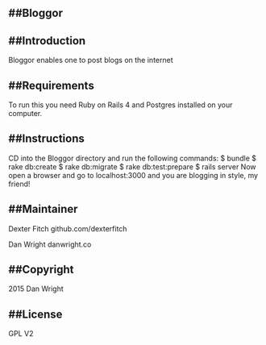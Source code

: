 ##Bloggor
---------------------

##Introduction
---------------------
Bloggor enables one to post blogs on the internet

##Requirements
---------------------
To run this you need Ruby on Rails 4 and Postgres installed on your computer.

##Instructions
---------------------
CD into the Bloggor directory and run the following commands:
$ bundle
$ rake db:create
$ rake db:migrate
$ rake db:test:prepare
$ rails server
Now open a browser and go to localhost:3000 and you are blogging in style, my friend!

##Maintainer
---------------------
Dexter Fitch
github.com/dexterfitch

Dan Wright
danwright.co  

##Copyright
---------------------
2015 Dan Wright


##License
---------------------
GPL V2
